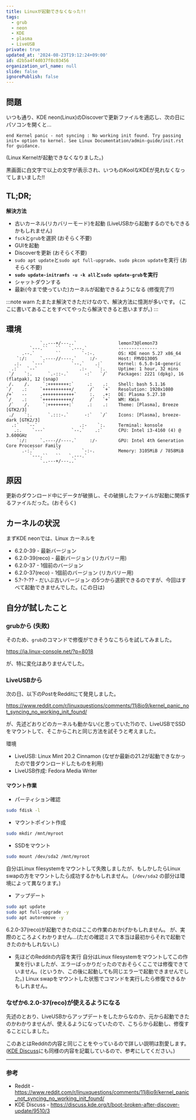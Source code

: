 ```yaml
---
title: Linuxが起動できなくなった!!
tags:
  - grub
  - neon
  - KDE
  - plasma
  - LiveUSB
private: true
updated_at: '2024-08-23T19:12:24+09:00'
id: d2b5a4f4d037f8c03456
organization_url_name: null
slide: false
ignorePublish: false
---
```

## 問題
いつも通り、KDE neon(Linux)のDiscoverで更新ファイルを適応し、次の日にパソコンを開くと…

```grub
end Kernel panic - not syncing : No working init found. Try passing init= option to kernel. See Linux Documentation/admin-guide/init.rst for guidance.
```
(Linux Kernelが起動できなくなりました。)

黒画面に白文字で以上の文字が表示され、いつものKoolなKDEが見れなくなってしまいました!!

## TL;DR;
**解決方法**
- 古いカーネル(リカバリーモード)を起動
(LiveUSBから起動するのでもできるかもしれません)
- `fsck`と`grub`を選択 (おそらく不要)
- GUIを起動
- Discoverを更新 (おそらく不要)
- `sudo apt update`と`sudo apt full-upgrade`、`sudo pkcon update`を実行 (おそらく不要)
- **`sudo update-initramfs -u -k all`と`sudo update-grub`を実行**
- シャットダウンする
- 最新(今まで使っていた)カーネルが起動できるようになる (修復完了!!)

:::note warn
たまたま解決できただけなので、解決方法に憶測が多いです。
(ここに書いてあることをすべてやったら解決できると思いますが。)
:::

## 環境
```brank:neofetch
             `..---+/---..`                lemon73@lemon73 
         `---.``   ``   `.---.`            --------------- 
      .--.`        ``        `-:-.         OS: KDE neon 5.27 x86_64 
    `:/:     `.----//----.`     :/-        Host: FMVD13005 
   .:.    `---`          `--.`    .:`      Kernel: 6.5.0-14-generic 
  .:`   `--`                .:-    `:.     Uptime: 1 hour, 32 mins 
 `/    `:.      `.-::-.`      -:`   `/`    Packages: 2221 (dpkg), 16 (flatpak), 12 (snap) 
 /.    /.     `:++++++++:`     .:    .:    Shell: bash 5.1.16 
`/    .:     `+++++++++++/      /`   `+`   Resolution: 1920x1080 
/+`   --     .++++++++++++`     :.   .+:   DE: Plasma 5.27.10 
`/    .:     `+++++++++++/      /`   `+`   WM: KWin 
 /`    /.     `:++++++++:`     .:    .:    Theme: [Plasma], Breeze [GTK2/3] 
 ./    `:.      `.:::-.`      -:`   `/`    Icons: [Plasma], breeze-dark [GTK2/3] 
  .:`   `--`                .:-    `:.     Terminal: konsole 
   .:.    `---`          `--.`    .:`      CPU: Intel i3-4160 (4) @ 3.600GHz 
    `:/:     `.----//----.`     :/-        GPU: Intel 4th Generation Core Processor Family 
      .-:.`        ``        `-:-.         Memory: 3105MiB / 7858MiB 
         `---.``   ``   `.---.`
             `..---+/---..`                                        
```

## 原因
更新のダウンロード中にデータが破損し、その破損したファイルが起動に関係するファイルだった。(おそらく)

## カーネルの状況
まずKDE neonでは、Linux カーネルを
- 6.2.0-39 - 最新バージョン
- 6.2.0-39(reco) - 最新バージョン (リカバリー用)
- 6.2.0-37 - 1個前のバージョン
- 6.2.0-37(reco) - 1個前のバージョン (リカバリー用)
- 5.?-?-?? - だいぶ古いバージョン
の5つから選択できるのですが、今回はすべて起動できませんでした。(この日は)

## 自分が試したこと

### grubから (失敗)
そのため、`grub`のコマンドで修復ができそうなこちらを試してみました。

https://ja.linux-console.net/?p=8018

が、特に変化はありませんでした。

### LiveUSBから
次の日、以下のPostをRedditにて発見しました。

https://www.reddit.com/r/linuxquestions/comments/11j8io9/kernel_panic_not_syncing_no_working_init_found/

が、先述どおりどのカーネルも動かない(と思っていた?)ので、LiveUSBでSSDをマウントして、そこからこれと同じ方法を試そうと考えました。

環境
- LiveUSB: Linux Mint 20.2 Cinnamon (なぜか最新の21.2が起動できなかったので昔ダウンロードしたものを利用)
- LiveUSB作成: Fedora Media Writer

#### マウント作業
- パーティション確認
```bash
sudo fdisk -l
```
- マウントポイント作成
```bash
sudo mkdir /mnt/myroot
```
- SSDをマウント
```bash
sudo mount /dev/sda2 /mnt/myroot
```
自分はLinux filesystemをマウントして失敗しましたが、もしかしたらLinux swapの方をマウントしたら成功するかもしれません。
(`/dev/sda2` の部分は環境によって異なります。)

- アップデート
```bash
sudo apt update
sudo apt full-upgrade -y
sudo apt autoremove -y
```
6.2.0-37(reco)が起動できたのはここの作業のおかげかもしれません。
が、実際のところよくわかりません…(ただの確認ミスで本当は最初からそれで起動できたのかもしれないし)

- 先ほどのRedditの内容を実行
自分はLinux filesystemをマウントしてこの作業を行いましたが、エラーばっかりだったのでおそらくここでは修復できていません。(というか、この後に起動しても同じエラーで起動できませんでした。)
Linux swapをマウントした状態でコマンドを実行したら修復できるかもしれません。

### なぜか6.2.0-37(reco)が使えるようになる
先述のとおり、LiveUSBからアップデートをしたからなのか、元から起動できたのかわかりませんが、使えるようになっていたので、こちらから起動し、修復することにしました。

このあとはRedditの内容と同じことをやっているので詳しい説明は割愛します。
([KDE Discuss](https://discuss.kde.org/t/boot-broken-after-discover-update/9510/3)にも同様の内容を記載しているので、参考にしてください。)

---
### 参考
- Reddit - https://www.reddit.com/r/linuxquestions/comments/11j8io9/kernel_panic_not_syncing_no_working_init_found/
- KDE Discuss - https://discuss.kde.org/t/boot-broken-after-discover-update/9510/3
